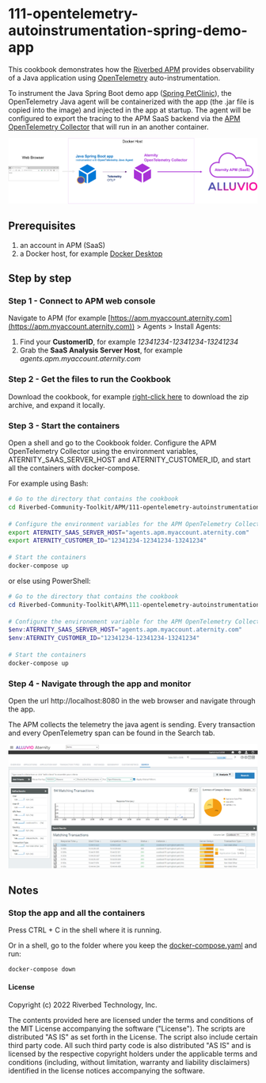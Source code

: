 # 111-opentelemetry-autoinstrumentation-spring-demo-app

This cookbook demonstrates how the [Riverbed APM](https://www.riverbed.com/products/application-performance-monitoring) provides observability of a Java application using [OpenTelemetry](https://opentelemetry.io/) auto-instrumentation.

To instrument the Java Spring Boot demo app ([Spring PetClinic](https://github.com/spring-projects/spring-petclinic)), the OpenTelemetry Java agent will be containerized with the app (the .jar file is copied into the image) and injected in the app at startup. The agent will be configured to export the tracing to the APM SaaS backend via the [APM OpenTelemetry Collector](https://hub.docker.com/r/aternity/apm-collector) that will run in an another container.

![diagram](images/111-diagram.png)

## Prerequisites

1. an account in APM (SaaS)
2. a Docker host, for example [Docker Desktop](https://www.docker.com/products/docker-desktop)

## Step by step

### Step 1 - Connect to APM web console

Navigate to APM (for example [https://apm.myaccount.aternity.com](https://apm.myaccount.aternity.com)) > Agents > Install Agents:

1. Find your **CustomerID**, for example *12341234-12341234-13241234*
2. Grab the **SaaS Analysis Server Host**, for example *agents.apm.myaccount.aternity.com*

### Step 2 - Get the files to run the Cookbook

Download the cookbook, for example [right-click here](https://github.com/riverbed/Riverbed-Community-Toolkit/archive/refs/heads/master.zip) to download the zip archive, and expand it locally.

### Step 3 - Start the containers

Open a shell and go to the Cookbook folder. Configure the APM OpenTelemetry Collector using the environment variables, ATERNITY_SAAS_SERVER_HOST and ATERNITY_CUSTOMER_ID, and start all the containers with docker-compose.

For example using Bash:

```bash
# Go to the directory that contains the cookbook
cd Riverbed-Community-Toolkit/APM/111-opentelemetry-autoinstrumentation-spring-demo-app

# Configure the environment variables for the APM OpenTelemetry Collector
export ATERNITY_SAAS_SERVER_HOST="agents.apm.myaccount.aternity.com"
export ATERNITY_CUSTOMER_ID="12341234-12341234-13241234"

# Start the containers
docker-compose up
```
or else using PowerShell:

```PowerShell
# Go to the directory that contains the cookbook
cd Riverbed-Community-Toolkit\APM\111-opentelemetry-autoinstrumentation-spring-demo-app

# Configure the environement variable for the APM OpenTelemetry Collector
$env:ATERNITY_SAAS_SERVER_HOST="agents.apm.myaccount.aternity.com"
$env:ATERNITY_CUSTOMER_ID="12341234-12341234-13241234"

# Start the containers
docker-compose up
```

### Step 4 - Navigate through the app and monitor

Open the url http://localhost:8080 in the web browser and navigate through the app.

The APM collects the telemetry the java agent is sending. Every transaction and every OpenTelemetry span can be found in the Search tab.

![APM OpenTelemetry traces](images/alluvio-aternity-opentelemetry-service111-java-transactions.png)

## Notes 

### Stop the app and all the containers

Press CTRL + C in the shell where it is running.

Or in a shell, go to the folder where you keep the [docker-compose.yaml](docker-compose.yaml) and run:

```shell
docker-compose down
```

#### License

Copyright (c) 2022 Riverbed Technology, Inc. 

The contents provided here are licensed under the terms and conditions of the MIT License accompanying the software ("License"). The scripts are distributed "AS IS" as set forth in the License. The script also include certain third party code. All such third party code is also distributed "AS IS" and is licensed by the respective copyright holders under the applicable terms and conditions (including, without limitation, warranty and liability disclaimers) identified in the license notices accompanying the software.
